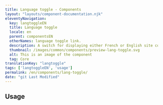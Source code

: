```yaml
---
title: Language toggle - Components
layout: "layouts/component-documentation.njk"
eleventyNavigation:
  key: langtoggleEN
  title: Language toggle
  locale: en
  parent: componentsEN
  otherNames: language toggle link.
  description: A switch for displaying either French or English site content.
  thumbnail: /images/common/components/preview-lang-toggle.svg
  alt: This is an image of the component
  tag: Core
translationKey: "langtoggle"
tags: ['langtoggleEN', 'usage']
permalink: /en/components/lang-toggle/
date: "git Last Modified"
---
```


## Usage